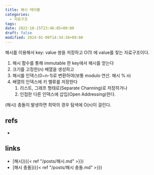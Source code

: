```yaml
---
title: 해시 테이블
categories:
  - 자료구조
tags: 
date: 2022-10-15T23:46:05+09:00
draft: false
modified: 2024-01-09T14:34:38+09:00
---
```

해시를 이용해서 key: value 쌍을 저장하고 O(1) 에 value를 찾는 자료구조이다. 
1) 해시 함수를 통해 immutable 한 key에서 해시를 얻는다
2) 크기를 고정한(n) 배열을 생성하고
3) 해시를 인덱스(0~n-1)로 변환하여(보통 modulo 연산. 해시 % n)
4) 배열의 인덱스에 키 밸류를 저장한다
	1) 리스트, 그래프 형태로(Separate Channing)로 저장하거나
	2) 인접한 다른 인덱스에 삽입(Open Addressing)한다.

(해시) 충돌이 발생하면 최악의 경우 탐색에 O(n)이 걸린다. 

## refs
- 


## links
- [해시]({{< ref "/posts/해시.md" >}})
- [해시 충돌]({{< ref "/posts/해시 충돌.md" >}})
